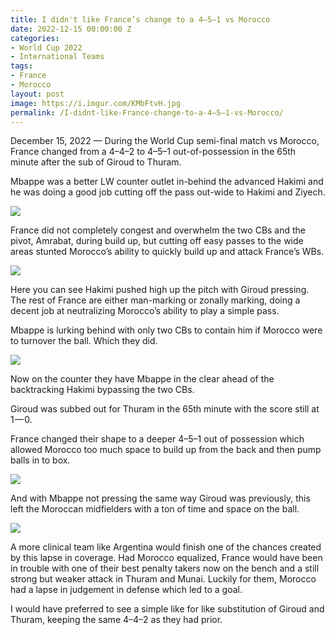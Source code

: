 ```yaml
---
title: I didn't like France’s change to a 4–5–1 vs Morocco
date: 2022-12-15 00:00:00 Z
categories:
- World Cup 2022
- International Teams
tags:
- France
- Morocco
layout: post
image: https://i.imgur.com/KMbFtvH.jpg
permalink: /I-didnt-like-France-change-to-a-4–5–1-vs-Morocco/
---
```


December 15, 2022 — During the World Cup semi-final match vs Morocco, France changed from a 4–4–2 to 4–5–1 out-of-possession in the 65th minute after the sub of Giroud to Thuram.

<!---more--->

Mbappe was a better LW counter outlet in-behind the advanced Hakimi and he was doing a good job cutting off the pass out-wide to Hakimi and Ziyech.

![](https://i.imgur.com/KMbFtvH.jpg)

France did not completely congest and overwhelm the two CBs and the pivot, Amrabat, during build up, but cutting off easy passes to the wide areas stunted Morocco’s ability to quickly build up and attack France’s WBs.

![](https://i.imgur.com/V7wHCxs.jpg)

Here you can see Hakimi pushed high up the pitch with Giroud pressing. The rest of France are either man-marking or zonally marking, doing a decent job at neutralizing Morocco’s ability to play a simple pass.

Mbappe is lurking behind with only two CBs to contain him if Morocco were to turnover the ball. Which they did.

![](https://i.imgur.com/pC4iFGB.jpg)

Now on the counter they have Mbappe in the clear ahead of the backtracking Hakimi bypassing the two CBs.

Giroud was subbed out for Thuram in the 65th minute with the score still at 1 — 0.

France changed their shape to a deeper 4–5–1 out of possession which allowed Morocco too much space to build up from the back and then pump balls in to box.

![](https://i.imgur.com/ZQtEt4m.jpg)

And with Mbappe not pressing the same way Giroud was previously, this left the Moroccan midfielders with a ton of time and space on the ball.

![](https://i.imgur.com/pBWpSrx.jpg)

A more clinical team like Argentina would finish one of the chances created by this lapse in coverage. Had Morocco equalized, France would have been in trouble with one of their best penalty takers now on the bench and a still strong but weaker attack in Thuram and Munai. Luckily for them, Morocco had a lapse in judgement in defense which led to a goal.

I would have preferred to see a simple like for like substitution of Giroud and Thuram, keeping the same 4–4–2 as they had prior.
